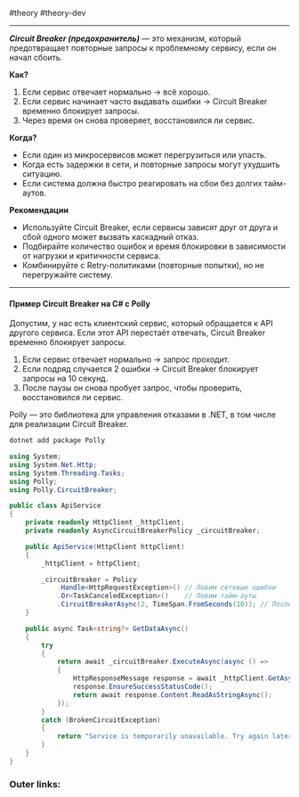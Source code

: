 #theory #theory-dev
 
---
***Circuit Breaker (предохранитель)*** — это механизм, который предотвращает повторные запросы к проблемному сервису, если он начал сбоить.

**Как?**  
1. Если сервис отвечает нормально → всё хорошо.
2. Если сервис начинает часто выдавать ошибки → Circuit Breaker временно блокирует запросы.
3. Через время он снова проверяет, восстановился ли сервис.

**Когда?**
- Если один из микросервисов может перегрузиться или упасть.
- Когда есть задержки в сети, и повторные запросы могут ухудшить ситуацию.
- Если система должна быстро реагировать на сбои без долгих тайм-аутов.

**Рекомендации**
- Используйте Circuit Breaker, если сервисы зависят друг от друга и сбой одного может вызвать каскадный отказ.
- Подбирайте количество ошибок и время блокировки в зависимости от нагрузки и критичности сервиса.
- Комбинируйте с Retry-политиками (повторные попытки), но не перегружайте систему.

---

#### **Пример Circuit Breaker на C# с Polly**

Допустим, у нас есть клиентский сервис, который обращается к API другого сервиса. Если этот API перестаёт отвечать, Circuit Breaker временно блокирует запросы.

1. Если сервис отвечает нормально → запрос проходит.
2. Если подряд случается 2 ошибки → Circuit Breaker блокирует запросы на 10 секунд.
3. После паузы он снова пробует запрос, чтобы проверить, восстановился ли сервис.

Polly — это библиотека для управления отказами в .NET, в том числе для реализации Circuit Breaker.
```sh
dotnet add package Polly
```

```csharp
using System;
using System.Net.Http;
using System.Threading.Tasks;
using Polly;
using Polly.CircuitBreaker;

public class ApiService
{
    private readonly HttpClient _httpClient;
    private readonly AsyncCircuitBreakerPolicy _circuitBreaker;

    public ApiService(HttpClient httpClient)
    {
        _httpClient = httpClient;

        _circuitBreaker = Policy
            .Handle<HttpRequestException>() // Ловим сетевые ошибки
            .Or<TaskCanceledException>()    // Ловим тайм-ауты
            .CircuitBreakerAsync(2, TimeSpan.FromSeconds(10)); // После 2 ошибок блокируем запросы на 10 сек
    }

    public async Task<string?> GetDataAsync()
    {
        try
        {
            return await _circuitBreaker.ExecuteAsync(async () =>
            {
                HttpResponseMessage response = await _httpClient.GetAsync("https://example.com/api/data");
                response.EnsureSuccessStatusCode();
                return await response.Content.ReadAsStringAsync();
            });
        }
        catch (BrokenCircuitException)
        {
            return "Service is temporarily unavailable. Try again later.";
        }
    }
}
```

### Outer links:


